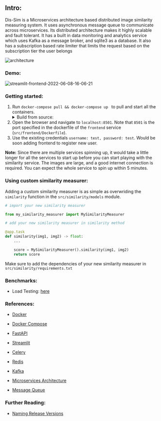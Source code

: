 
## Intro:
Dis-Sim is a Microservices architecture based distributed image similarity measuring system. It uses asynchronous message queue to communicate across microservices. Its distributed architecture makes it highly scalable and fault tolerant.
It has a built in data monitoring and analytics service which uses Kafka as a message broker, and sqlite3 as a database. It also has a subscription based rate limiter that limits the request based on the subscription tier the user belongs 

![architecture](https://user-images.githubusercontent.com/46635452/237037866-0a167d60-907e-4428-b963-43cd2438c4dd.png)



### Demo:
![streamlit-frontend-2022-06-08-16-06-21](https://user-images.githubusercontent.com/46635452/210269580-5c7ea254-e427-4dc8-bf39-f80cafd65cc2.gif)




### Getting started:
1. Run `docker-compose pull && docker-compose up ` to pull and start all the containers. <details> <summary> Build from source: </summary> `docker-compose up --build ` to build from the source, and not use the already built image from dockerhub. </details>
2. Open the browser and navigate to `localhost:8501`. Note that `8501` is the port specified in the dockerfile of the `frontend` service (`src/frontend/Dockerfile`).
3. Use the existing credentials `username: test, password: test`. Would be soon adding frontend to register new user.


<strong>Note:</strong> Since there are multiple services spinning up, it would take a little longer for all the services to start up before you can start playing with the similarity service. The images are large, and a good internet connection is required. You can expect the whole service to spin up within 5 minutes.


### Using custom similarity measurer:
Adding a custom similarity measurer is as simple as overwriding the `similarity` function in the `src/similarity/models` module.
```python
# import your new similarity measurer

from my_similarity_measurer import MySimilarityMeasurer
```

```python
# add your new similarity measurer in similarity method

@app.task
def similarity(img1, img2) -> float:
    ...

    score = MySimilarityMeasurer().similarity(img1, img2)
    return score
```

Make sure to add the dependencies of your new similarity measurer in `src/similarity/requirements.txt`

### Benchmarks:
- Load Testing: [here](./test/load_test)


### References:
- [Docker](https://www.docker.com/)
- [Docker Compose](https://docs.docker.com/compose/install/)
- [FastAPI](https://fastapi.tiangolo.com/)
- [Streamlit](https://streamlit.io/)
- [Celery](https://celery.readthedocs.io/en/latest/)
- [Redis](https://redis.io/)
- [Kafka](https://medium.com/swlh/understanding-kafka-a-distributed-streaming-platform-9a0360b99de8)

- [Microservices Architecture](https://en.wikipedia.org/wiki/Microservice)
- [Message Queue](https://en.wikipedia.org/wiki/Message_queue)
 

### Further Reading:
- [Naming Release Versions](https://py-pkgs.org/07-releasing-versioning.html#version-numbering)
